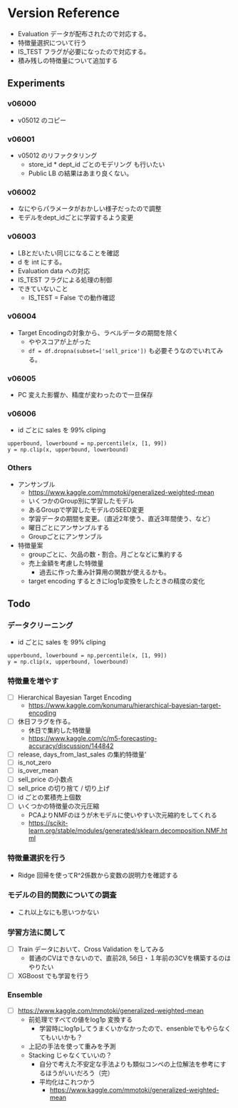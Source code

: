 # Version Reference

- Evaluation データが配布されたので対応する。
- 特徴量選択について行う
- IS_TEST フラグが必要になったので対応する。
- 積み残しの特徴量について追加する

## Experiments
### v06000
- v05012 のコピー

### v06001
- v05012 のリファクタリング
  - store_id * dept_id ごとのモデリング も行いたい
  - Public LB の結果はあまり良くない。

### v06002
- なにやらパラメータがおかしい様子だったので調整
- モデルをdept_idごとに学習するよう変更

### v06003
- LBとだいたい同じになることを確認
- d を int にする。
- Evaluation data への対応
- IS_TEST フラグによる処理の制御
- できていないこと
  - IS_TEST = False での動作確認

### v06004
- Target Encodingの対象から、ラベルデータの期間を除く
  - ややスコアが上がった
  - `df = df.dropna(subset=['sell_price'])` も必要そうなのでいれてみる。

### v06005
- PC 変えた影響か、精度が変わったので一旦保存

### v06006
- id ごとに sales を 99% cliping
```
upperbound, lowerbound = np.percentile(x, [1, 99])
y = np.clip(x, upperbound, lowerbound)
```


### Others
- アンサンブル
  - https://www.kaggle.com/mmotoki/generalized-weighted-mean
  - いくつかのGroup別に学習したモデル
  - あるGroupで学習したモデルのSEED変更
  - 学習データの期間を変更。（直近2年使う、直近3年間使う、など）
  - 曜日ごとにアンサンブルする
  - Groupごとにアンサンブル
- 特徴量案
  - groupごとに、欠品の数・割合。月ごとなどに集約する
  - 売上金額を考慮した特徴量
    - 過去に作った重み計算用の関数が使えるかも。
  - target encoding するときにlog1p変換をしたときの精度の変化


## Todo
### データクリーニング
- id ごとに sales を 99% cliping
```
upperbound, lowerbound = np.percentile(x, [1, 99])
y = np.clip(x, upperbound, lowerbound)
```

### 特徴量を増やす
- [ ] Hierarchical Bayesian Target Encoding
   - https://www.kaggle.com/konumaru/hierarchical-bayesian-target-encoding
- [ ] 休日フラグを作る。
  - 休日で集約した特徴量
  - https://www.kaggle.com/c/m5-forecasting-accuracy/discussion/144842
- [ ] release, days_from_last_sales の集約特徴量'
- [ ] is_not_zero
- [ ] is_over_mean
- [ ] sell_price の小数点
- [ ] sell_price の切り捨て / 切り上げ
- [ ] id ごとの累積売上個数
- [ ] いくつかの特徴量の次元圧縮
  - PCAよりNMFのほうが木モデルに使いやすい次元縮約をしてくれる
  - https://scikit-learn.org/stable/modules/generated/sklearn.decomposition.NMF.html

### 特徴量選択を行う
- Ridge 回帰を使ってR^2係数から変数の説明力を確認する

### モデルの目的関数についての調査
- これ以上なにも思いつかない

### 学習方法に関して
- [ ] Train データにおいて、Cross Validation をしてみる
  - 普通のCVはできないので、直前28, 56日・１年前の3CVを構築するのはやりたい
- [ ] XGBoost でも学習を行う

### Ensemble
- [ ] https://www.kaggle.com/mmotoki/generalized-weighted-mean
  - 前処理ですべての値をlog1p 変換する
    - 学習時にlog1pしてうまくいかなかったので、ensenbleでもやらなくてもいいかも？
  - 上記の手法を使って重みを予測
  - Stacking じゃなくていいの？
    - 自分で考えた不安定な手法よりも類似コンペの上位解法を参考にするほうがいいだろう（完）
    - 平均化はこれつかう
      - https://www.kaggle.com/mmotoki/generalized-weighted-mean
